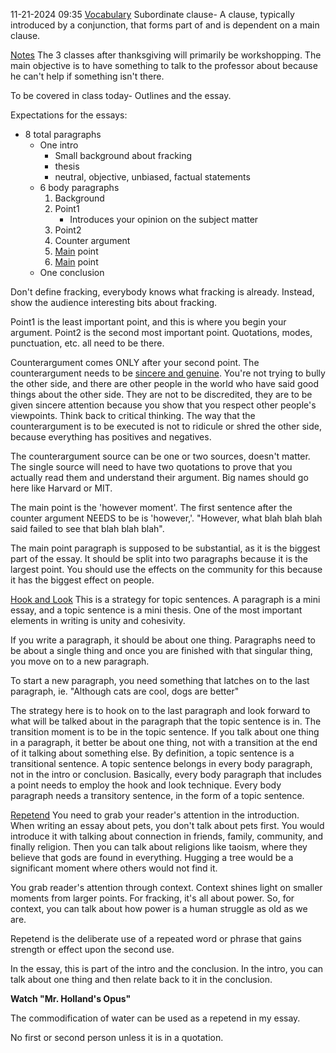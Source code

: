 11-21-2024  09:35
<u>Vocabulary</u>
Subordinate clause- A clause, typically introduced by a conjunction, that forms part of and is dependent on a main clause. 

<u>Notes</u>
The 3 classes after thanksgiving will primarily be workshopping. The main objective is to have something to talk to the professor about because he can't help if something isn't there.

To be covered in class today- Outlines and the essay.

Expectations for the essays:
- 8 total paragraphs
	- One intro
		- Small background about fracking
		- thesis
		- neutral, objective, unbiased, factual statements
	- 6 body paragraphs
		1. Background
		2. Point1
			- Introduces your opinion on the subject matter
		3. Point2
		4. Counter argument
		5. <u>Main</u> point
		6. <u>Main</u> point
	- One conclusion

Don't define fracking, everybody knows what fracking is already. Instead, show the audience interesting bits about fracking. 

Point1 is the least important point, and this is where you begin your argument. Point2 is the second most important point. Quotations, modes, punctuation, etc. all need to be there. 

Counterargument comes ONLY after your second point. The counterargument needs to be <u>sincere and genuine</u>. You're not trying to bully the other side, and there are other people in the world who have said good things about the other side. They are not to be discredited, they are to be given sincere attention because you show that you respect other people's viewpoints. Think back to critical thinking. The way that the counterargument is to be executed is not to ridicule or shred the other side, because everything has positives and negatives. 

The counterargument source can be one or two sources, doesn't matter. The single source will need to have two quotations to prove that you actually read them and understand their argument. Big names should go here like Harvard or MIT. 

The main point is the 'however moment'. The first sentence after the counter argument NEEDS to be is 'however,'. "However, what blah blah blah said failed to see that blah blah blah". 

The main point paragraph is supposed to be substantial, as it is the biggest part of the essay. It should be split into two paragraphs because it is the largest point. You should use the effects on the community for this because it has the biggest effect on people.

<u>Hook and Look</u>
This is a strategy for topic sentences. A paragraph is a mini essay, and a topic sentence is a mini thesis. One of the most important elements in writing is unity and cohesivity.

If you write a paragraph, it should be about one thing. Paragraphs need to be about a single thing and once you are finished with that singular thing, you move on to a new paragraph. 

To start a new paragraph, you need something that latches on to the last paragraph, ie. "Although cats are cool, dogs are better" 

The strategy here is to hook on to the last paragraph and look forward to what will be talked about in the paragraph that the topic sentence is in. The transition moment is to be in the topic sentence. If you talk about one thing in a paragraph, it better be about one thing, not with a transition at the end of it talking about something else. By definition, a topic sentence is a transitional sentence. A topic sentence belongs in every body paragraph, not in the intro or conclusion. Basically, every body paragraph that includes a point needs to employ the hook and look technique. Every body paragraph needs a transitory sentence, in the form of a topic sentence. 

<u>Repetend</u>
You need to grab your reader's attention in the introduction. When writing an essay about pets, you don't talk about pets first. You would introduce it with talking about connection in friends, family, community, and finally religion. Then you can talk about religions like taoism, where they believe that gods are found in everything. Hugging a tree would be a significant moment where others would not find it. 

You grab reader's attention through context. Context shines light on smaller moments from larger points. For fracking, it's all about power. So, for context, you can talk about how power is a human struggle as old as we are. 

Repetend is the deliberate use of a repeated word or phrase that gains strength or effect upon the second use.

In the essay, this is part of the intro and the conclusion. In the intro, you can talk about one thing and then relate back to it in the conclusion.

**Watch "Mr. Holland's Opus"**

The commodification of water can be used as a repetend in my essay.

No first or second person unless it is in a quotation. 